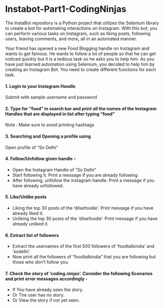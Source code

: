 # Instabot-Part1-CodingNinjas
The InstaBot repository is a Python project that utilizes the Selenium library to create a bot for automating interactions on Instagram. With this bot, you can perform various tasks on Instagram, such as liking posts, following users, leaving comments, and more, all in an automated manner.

Your friend has opened a new Food Blogging handle on Instagram and wants to get famous. He wants to follow a lot of people so that he can get noticed quickly but it is a tedious task so he asks you to help him. As you have just learned automation using Selenium, you decided to help him by creating an Instagram Bot.
You need to create different functions for each task.


#### 1. Login to your Instagram Handle
Submit with sample username and password


#### 2. Type for “food” in search bar and print all the names of the Instagram Handles that are displayed in list after typing “food”
Note : Make sure to avoid printing hashtags


#### 3. Searching and Opening a profile using 
Open profile of “So Delhi” 


#### 4. Follow/Unfollow given handle - 
- Open the Instagram Handle of “So Delhi”
-  Start following it. Print a message if you are already following
-  After following, unfollow the instagram handle. Print a message if you have already unfollowed.


#### 5. Like/Unlike posts
- Liking the top 30 posts of the ‘dilsefoodie'. Print message if you have already liked it.
- Unliking the top 30 posts of the ‘dilsefoodie’. Print message if you have already unliked it.


#### 6. Extract list of followers
- Extract the usernames of the first 500 followers of ‘foodtalkindia’ and ‘sodelhi’.
- Now print all the followers of “foodtalkindia” that you are following but those who don’t follow you.


#### 7. Check the story of ‘coding.ninjas’. Consider the following Scenarios and print error messages accordingly -
- If You have already seen the story.
- Or The user has no story.
- Or View the story if not yet seen.
